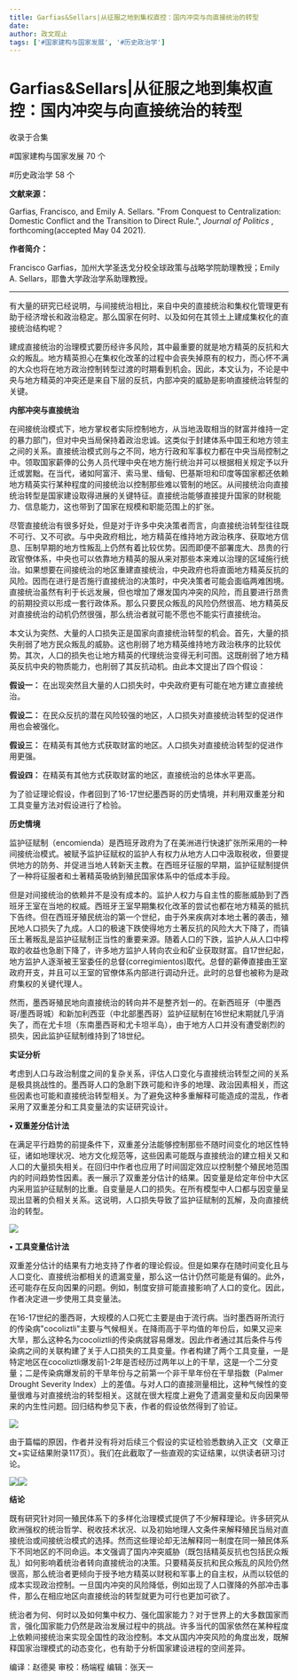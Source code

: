 ```yaml
---
title: Garfias&Sellars|从征服之地到集权直控：国内冲突与向直接统治的转型
date: 
author: 政文观止
tags: ['#国家建构与国家发展', '#历史政治学']
---
```

# Garfias&Sellars|从征服之地到集权直控：国内冲突与向直接统治的转型


收录于合集

#国家建构与国家发展 70 个

#历史政治学 58 个

**文献来源：**

Garfias, Francisco, and Emily A. Sellars. "From Conquest to Centralization:
Domestic Conflict and the Transition to Direct Rule.", _Journal of Politics_ ,
forthcoming(accepted May 04 2021).

  

 **作者简介：**

Francisco Garfias，加州大学圣迭戈分校全球政策与战略学院助理教授；Emily A. Sellars，耶鲁大学政治学系助理教授。

 ****

有大量的研究已经说明，与间接统治相比，来自中央的直接统治和集权化管理更有助于经济增长和政治稳定。那么国家在何时、以及如何在其领土上建成集权化的直接统治结构呢？

  

建成直接统治的治理模式要历经许多风险，其中最重要的就是地方精英的反抗和大众的叛乱。地方精英担心在集权化改革的过程中会丧失掉原有的权力，而心怀不满的大众也将在地方政治控制转型过渡的时期看到机会。因此，本文认为，不论是中央与地方精英的冲突还是来自下层的反抗，内部冲突的威胁是影响直接统治转型的关键。

  

 **内部冲突与直接统治**

在间接统治模式下，地方掌权者实际控制地方，从当地汲取相当的财富并维持一定的暴力部门，但对中央当局保持着政治忠诚。这类似于封建体系中国王和地方领主之间的关系。直接统治模式则与之不同，地方行政和军事权力都在中央当局控制之中。领取国家薪俸的公务人员代理中央在地方施行统治并可以根据相关规定予以升迁或罢黜。在当代，诸如阿富汗、索马里、缅甸、巴基斯坦和印度等国家都还依赖地方精英实行某种程度的间接统治以控制那些难以管制的地区。从间接统治向直接统治转型是国家建设取得进展的关键特征。直接统治能够直接提升国家的财税能力、信息能力，这也带到了国家在规模和职能范围上的扩张。

  

尽管直接统治有很多好处，但是对于许多中央决策者而言，向直接统治转型往往既不可行、又不可欲。与中央政府相比，地方精英在维持地方政治秩序、获取地方信息、压制早期的地方性叛乱上仍然有着比较优势。因而即便不部署庞大、昂贵的行政官僚体系，中央也可以依靠地方精英的服从来对那些本来难以治理的区域施行统治。如果想要在间接统治的地区重建直接统治，中央政府也将直面地方精英反抗的风险。因而在进行是否施行直接统治的决策时，中央决策者可能会面临两难困境。直接统治虽然有利于长远发展，但也增加了爆发国内冲突的风险，而且要进行昂贵的前期投资以形成一套行政体系。那么只要民众叛乱的风险仍然很高、地方精英反对直接统治的动机仍然很强，那么统治者就可能不愿也不能实行直接统治。

  

本文认为突然、大量的人口损失正是国家向直接统治转型的机会。首先，大量的损失削弱了地方民众叛乱的威胁。这也削弱了地方精英维持地方政治秩序的比较优势。其次，人口的损失也让地方精英的代理统治变得无利可图。这既削弱了地方精英反抗中央的物质能力，也削弱了其反抗动机。由此本文提出了四个假设：

 **假设一：** 在出现突然且大量的人口损失时，中央政府更有可能在地方建立直接统治。

 **假设二：** 在民众反抗的潜在风险较强的地区，人口损失对直接统治转型的促进作用也会被强化。

 **假设三：** 在精英有其他方式获取财富的地区。人口损失对直接统治转型的促进作用更强。

 **假设四：** 在精英有其他方式获取财富的地区，直接统治的总体水平更高。

  

为了验证理论假设，作者回到了16-17世纪墨西哥的历史情境，并利用双重差分和工具变量方法对假设进行了检验。

  

 **历史情境**

监护征赋制（encomienda）是西班牙政府为了在美洲进行快速扩张所采用的一种间接统治模式。被赋予监护征赋权的监护人有权力从地方人口中汲取税收，但要提供地方的防务、并促进当地人转新天主教。在西班牙征服的早期，监护征赋制提供了一种将征服者和土著精英吸纳到殖民国家体系中的低成本手段。  

  

但是对间接统治的依赖并不是没有成本的。监护人权力与自主性的膨胀威胁到了西班牙王室在当地的权威。西班牙王室早期集权化改革的尝试也都在地方精英的抵抗下告终。但在西班牙殖民统治的第一个世纪，由于外来疾病对本地土著的袭击，殖民地人口损失了九成。人口的极速下跌使得地方土著反抗的风险大大下降了，而镇压土著叛乱是监护征赋制正当性的重要来源。随着人口的下跌，监护人从人口中榨取的收益也急剧下降了，许多地方监护人转向农业和矿业获取财富。自17世纪起，地方监护人逐渐被王室委任的总督(corregimientos)取代。总督的薪俸直接由王室政府开支，并且可以王室的官僚体系内部进行调动升迁。此时的总督也被称为是政府集权的关键代理人。

  

然而，墨西哥殖民地向直接统治的转向并不是整齐划一的。在新西班牙（中墨西哥/墨西哥城）和新加利西亚（中北部墨西哥）监护征赋制在16世纪末期就几乎消失了，而在尤卡坦（东南墨西哥和尤卡坦半岛），由于地方人口并没有遭受剧烈的损失，因此监护征赋制维持到了18世纪。

  

 **实证分析**

考虑到人口与政治制度之间的复杂关系，评估人口变化与直接统治转型之间的关系是极具挑战性的。墨西哥人口的急剧下跌可能和许多的地理、政治因素相关，而这些因素也可能和直接统治转型相关。为了避免这种多重解释可能造成的混乱，作者采用了双重差分和工具变量法的实证研究设计。

  

 **▪ 双重差分估计法**

在满足平行趋势的前提条件下，双重差分法能够控制那些不随时间变化的地区性特征，诸如地理状况、地方文化规范等，这些因素可能既与直接统治的建立相关又和人口的大量损失相关。在回归中作者也应用了时间固定效应以控制整个殖民地范围内的时间趋势性因素。表一展示了双重差分估计的结果。因变量是给定年份中大区内采用监护征赋制的比重。自变量是人口的损失。在所有模型中人口都与因变量呈现出显著的负相关关系。这说明，人口损失导致了监护征赋制的瓦解，及向直接统治的转型。

![](/images/120/2.png)

 **▪ 工具变量估计法**

双重差分估计的结果有力地支持了作者的理论假设。但是如果存在随时间变化且与人口变化、直接统治都相关的遗漏变量，那么这一估计仍然可能是有偏的。此外，还可能存在反向因果的问题。例如，制度安排可能直接影响了人口的变化。因此，作者决定进一步使用工具变量法。

  

在16-17世纪的墨西哥，大规模的人口死亡主要是由于流行病。当时墨西哥所流行的传染病"cocoliztli"主要与气候相关。在降雨高于平均值的年份后，如果又迎来大旱，那么这种名为cocoliztli的传染病就容易爆发。因此作者通过其后条件与传染病之间的关联构建了关于人口损失的工具变量。作者构建了两个工具变量，一是特定地区在cocoliztli爆发前1-2年是否经历过两年以上的干旱，这是一个二分变量；二是传染病爆发前的干旱年份与之前第一个非干旱年份在干旱指数（Palmer
Drought Severity
Index）上的差值。与对人口的直接测量相比，这种气候性的变量很难与对直接统治的转型相关。这就在很大程度上避免了遗漏变量和反向因果带来的内生性问题。回归结构参见下表，作者的假设依然得到了验证。

![](/images/120/3.png)

由于篇幅的原因，作者并没有将对后续三个假设的实证检验悉数纳入正文（文章正文+实证结果附录117页）。我们在此截取了一些直观的实证结果，以供读者研习讨论。

![](/images/120/4.png)![](/images/120/5.png)

  

 **结论**

既有研究针对同一殖民体系下的多样化治理模式提供了不少解释理论。许多研究从欧洲强权的统治哲学、税收技术状况、以及初始地理人文条件来解释殖民当局对直接统治或间接统治模式的选择。然而这些理论却无法解释同一制度在同一殖民体系下不同地区的不同命运。本文强调了国内冲突威胁（既包括精英反抗也包括民众叛乱）如何影响着统治者转向直接统治的决策。只要精英反抗和民众叛乱的风险仍然很高，那么统治者更倾向于授予地方精英以财税和军事上的自主权，从而以较低的成本实现政治控制。一旦国内冲突的风险降低，例如出现了人口骤降的外部冲击事件，那么在相应地区向直接统治的转型就更为可行也更加可欲了。

  

统治者为何、何时以及如何集中权力、强化国家能力？对于世界上的大多数国家而言，强化国家能力仍然是政治发展过程中的挑战。许多当代的国家依然在某种程度上依赖间接统治来实现全国性的政治控制。本文从国内冲突风险的角度出发，既解释国家治理模式的动态变化，也有助于分析国家建设进程的空间差异。

编译：赵德昊 审校：杨端程 编辑：张天一

  

  

